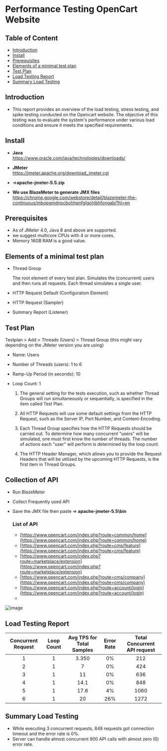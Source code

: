 # Performance Testing OpenCart Website
## Table of Content
- [Introduction](https://github.com/SHANJIDA-HRIDE/Performance_Testing_OpenCart#introduction)
- [Install](https://github.com/SHANJIDA-HRIDE/Performance_Testing_OpenCart#install)
- [Prerequisites](https://github.com/SHANJIDA-HRIDE/Performance_Testing_OpenCart#Prerequisites)
- [Elements of a minimal test plan](https://github.com/SHANJIDA-HRIDE/Performance_Testing_OpenCart#Elements_of_a_minimal_test_plan)
- [Test Plan](https://github.com/SHANJIDA-HRIDE/Performance_Testing_OpenCart#install)
- [Load Testing Report](https://github.com/SHANJIDA-HRIDE/Performance_Testing_OpenCart#install)
- [Summary Load Testing](https://github.com/SHANJIDA-HRIDE/Performance_Testing_OpenCart#install)
## Introduction
- This report provides an overview of the load testing, stress testing, and spike testing conducted on the Opencart website. The objective of this testing was to evaluate the system's performance under various load conditions and ensure it meets the specified requirements.
## Install
- **Java**  
https://www.oracle.com/java/technologies/downloads/

- **JMeter**  
https://jmeter.apache.org/download_jmeter.cgi     
- =>**apache-jmeter-5.5.zip**

- **We use BlazeMeter to generate JMX files**    
https://chrome.google.com/webstore/detail/blazemeter-the-continuous/mbopgmdnpcbohhpnfglgohlbhfongabi?hl=en

## Prerequisites
- As of JMeter 4.0, Java 8 and above are supported.
- we suggest  multicore CPUs with 4 or more cores.
- Memory 16GB RAM is a good value.

## Elements of a minimal test plan
- Thread Group

    The root element of every test plan. Simulates the (concurrent) users and then runs all requests. Each thread simulates a single user.

- HTTP Request Default (Configuration Element)

- HTTP Request (Sampler)

- Summary Report (Listener)

## Test Plan

Testplan > Add > Threads (Users) > Thread Group (this might vary depending on the JMeter version you are using)
- Name: Users
- Number of Threads (users): 1 to 6
- Ramp-Up Period (in seconds): 10
- Loop Count: 1  

  1) The general setting for the tests execution, such as whether Thread Groups will run simultaneously or sequentially, is specified in the item called Test Plan.

  2) All HTTP Requests will use some default settings from the HTTP Request, such as the Server IP, Port Number, and Content-Encoding.

  3) Each Thread Group specifies how the HTTP Requests should be carried out. To determine how many concurrent "users" will be simulated, one must first know the number of threads. The number of actions each "user" will perform is determined by the loop count.

  4) The HTTP Header Manager, which allows you to provide the Request Headers that will be utilized by the upcoming HTTP Requests, is the first item in Thread Groups.
 ## Collection of API

- Run BlazeMeter  
- Collect Frequently used API  
- Save the JMX file then paste => **apache-jmeter-5.5\bin**

    ### List of API 

    - [https://www.opencart.com/index.php?route=common/home](https://www.opencart.com/index.php?route=common/home)
    - [https://www.opencart.com/index.php?route=cms/feature](https://www.opencart.com/index.php?route=cms/feature)
    - [https://www.opencart.com/index.php?route=marketplace/extension](https://www.opencart.com/index.php?route=marketplace/extension)
    - [https://www.opencart.com/index.php?route=cms/company](https://www.opencart.com/index.php?route=cms/company)
    - [https://www.opencart.com/index.php?route=account/login](https://www.opencart.com/index.php?route=account/login)
    - 

![image](https://github.com/SHANJIDA-HRIDE/Performance_Testing_OpenCart/assets/62147630/9c184ed5-3c34-4d0f-ab3f-39d712b1acbf)

## Load Testing Report

| Concurrent Request  | Loop Count | Avg TPS for Total Samples  | Error Rate | Total Concurrent API request |
|               :---: |      :---: |                      :---: |                        :---: |      :---: |
| 1  | 1  | 3.350  | 0%      | 212   |
| 2  | 1  |  7     | 0%      | 424   |
| 3  | 1  |  11    | 0%      | 636   |
| 4  | 1  |  14.1  | 0%      | 848   |
| 5  | 1  |  17.6  | 4%      | 1060  |
| 6  | 1  |  20    | 26%     | 1272  |

## Summary Load Testing
- While executing 3 concurrent requests, 848 requests got connection timeout and the error rate is 0%.
- Server can handle almost concurrent 900 API calls with almost zero (0) error rate.
